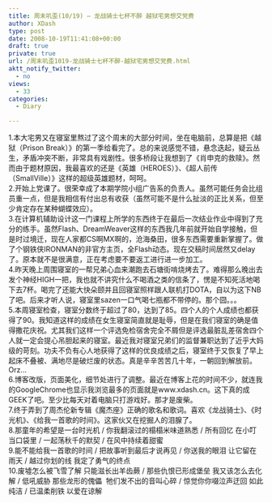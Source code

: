 ```yaml
---
title: 周末叽歪(10/19) – 龙战骑士七杯不醉 越狱宅男想交党费
author: XDash
type: post
date: 2008-10-19T11:41:08+00:00
draft: true
private: true
url: /周末叽歪1019-龙战骑士七杯不醉-越狱宅男想交党费.html
aktt_notify_twitter:
  - no
views:
  - 33
categories:
  - Diary

---
```

<div>
  1.本大宅男又在寝室里熬过了这个周末的大部分时间，坐在电脑前，总算是把《越狱（Prison Break）》的第一季给看完了。总的来说感觉不错，悬念迭起，疑云丛生，矛盾冲突不断，非常具有戏剧性。很多桥段让我想到了《肖申克的救赎》。然而由于题材原因，我最喜欢的还是《英雄（HEROES）》、《超人前传（SmallVille）》这样的超级英雄题材，呵呵。
</div>

<div>
  2.开始上党课了。很荣幸成了本期学院小组广告系的负责人。虽然可能任务会比组员重一点，但是我相信有付出总有收获（虽然可能不是什么扯淡的正比关系，但至少肯定存在某种蝴蝶效应）。
</div>

<div>
  3.在计算机辅助设计这一门课程上所学的东西终于在最后一次结业作业中得到了充分的练手。虽然Flash、DreamWeaver这样的东西我几年前就开始自学接触，但是时过境迁，现在人家都CS啊MX啊的，沧海桑田，很多东西需要重新掌握了。做了个钢铁侠IRONMAN的非官方主页，全Flash动态。现在交稿时间居然又delay了。原本就不是很满意，正在考虑要不要返工进行进一步加工。
</div>

<div>
  4.昨天晚上周围寝室的一帮兄弟心血来潮跑去石塘街啃烧烤去了。难得那么晚出去发个神经HIGH一把，我也就不讲究什么不喝酒之类的信条了，愣是不知死活地喝下去7杯。喝完了还能大快朵颐并且回寝室照样跟人联机打DOTA，自以为这下NB了吧。后来才听人说，寝室里sazen一口气喝七瓶都不带停的。那个囧。。。
</div>

<div>
  5.本周寝室检查，寝室分数终于超过了80，达到了85。四个人的个人成绩也都获得了90。我知道这样的成绩在女生寝室简直就是耻辱，但是在我们寝室的确是值得撒花庆祝。尤其我们这样一个评选免检宿舍完全不屑但是评选最脏乱差宿舍四个人就一定会提心吊胆起来的寝室。最近我对寝室兄弟们的监督兼职达到了近乎大妈级的苛刻。功夫不负有心人地获得了这样的优良成绩之后，寝室终于又恢复了早上起床不叠被、满地尽是破烂废的状态。真是辛辛苦苦几十年，一朝回到解放前。Orz&#8230;
</div>

<div>
  6.博客改版，页面美化，细节处进行了调整。最近在博客上花的时间不少，就连我的GoogleChrome也显示我浏览最多的页面就是www.xdash.cn。这下真的成GEEK了吧。至少比每天对着电脑只打游戏好。那才是废柴。
</div>

<div>
  7.终于弄到了周杰伦新专辑《魔杰座》正确的歌名和歌词。喜欢《龙战骑士》、《时光机》、《给我一首歌的时间》。这家伙又在挖掘人的泪腺了。
</div>

<div>
  8.那童年的希望是一台时光机 / 你我翻滚过的榻榻米味道熟悉 / 所有回忆 在小叮当口袋里 / 一起荡秋千的默契 / 在风中持续着甜蜜
</div>

<div>
  9.能不能给我一首歌的时间 / 把故事听到最后才说再见 / 你送我的眼泪 让它留在雨天 / 越过你划的线 我定了勇气的终点
</div>

<div>
  10.废墟怎么被飞雪了解 只能滋长出羊齿蕨 / 那些仇恨已形成堡垒 我又该怎么去化解 / 低吼威胁 那些龙形的傀儡  牠们发不出的音叫心碎 / 惊觉你你啜泣声迂回 如此纯洁 / 已温柔削铁 以爱在谅解
</div>

<div>
</div>